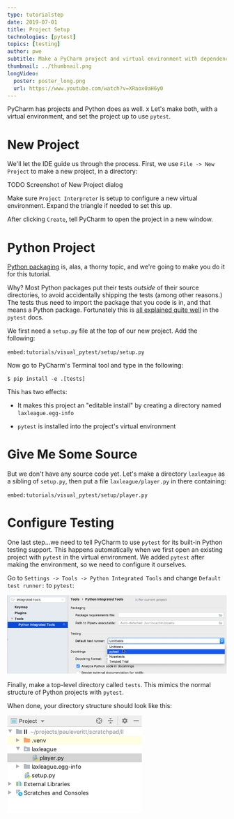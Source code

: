 ```yaml
---
type: tutorialstep
date: 2019-07-01
title: Project Setup
technologies: [pytest]
topics: [testing]
author: pwe
subtitle: Make a PyCharm project and virtual environment with dependencies, then configure PyCharm to use pytest.
thumbnail: ../thumbnail.png
longVideo:
  poster: poster_long.png
  url: https://www.youtube.com/watch?v=XRaox0aH6y0
---
```


PyCharm has projects and Python does as well. x
Let's make both, with a virtual environment, and set the project up to use `pytest`.

# New Project

We'll let the IDE guide us through the process. 
First, we use `File -> New Project` to make a new project, in a directory:

TODO Screenshot of New Project dialog

Make sure `Project Interpreter` is setup to configure a new virtual environment.
Expand the triangle if needed to set this up.

After clicking `Create`, tell PyCharm to open the project in a new window.

# Python Project

[Python packaging](https://packaging.python.org/tutorials/packaging-projects/) is, alas, a thorny topic, and we're going to make you do it for this tutorial.

Why?
Most Python packages put their tests *outside* of their source directories, to avoid accidentally shipping the tests (among other reasons.)
The tests thus need to import the package that you code is in, and that means a Python package.
Fortunately this is [all explained quite well](https://blog.godatadriven.com/setup-py) in the `pytest` docs.

We first need a `setup.py` file at the top of our new project.
Add the following:

`embed:tutorials/visual_pytest/setup/setup.py`

Now go to PyCharm's Terminal tool and type in the following:

```shell script
$ pip install -e .[tests]
```

This has two effects:

- It makes this project an "editable install" by creating a directory named `laxleague.egg-info`

- `pytest` is installed into the project's virtual environment

# Give Me Some Source

But we don't have any source code yet. 
Let's make a directory `laxleague` as a sibling of `setup.py`, then put a file `laxleague/player.py` in there containing:

`embed:tutorials/visual_pytest/setup/player.py`

# Configure Testing

One last step...we need to tell PyCharm to use `pytest` for its built-in Python testing support.
This happens automatically when we first open an existing project with `pytest` in the virtual environment.
We added `pytest` after making the environment, so we need to configure it ourselves.

Go to `Settings -> Tools -> Python Integrated Tools` and change `Default test runner:` to `pytest`:

![Python Integrated Tools](./integrated_tools.png)

Finally, make a top-level directory called `tests`.
This mimics the normal structure of Python projects with `pytest`.

When done, your directory structure should look like this:

![Directory Structure](./directory_structure.png)
